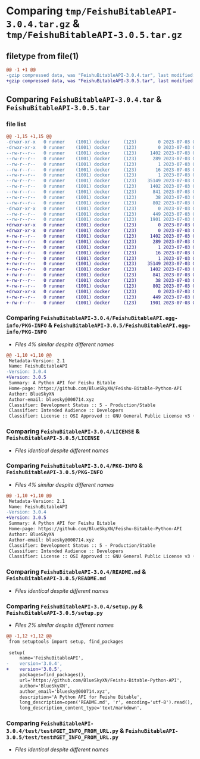 # Comparing `tmp/FeishuBitableAPI-3.0.4.tar.gz` & `tmp/FeishuBitableAPI-3.0.5.tar.gz`

## filetype from file(1)

```diff
@@ -1 +1 @@
-gzip compressed data, was "FeishuBitableAPI-3.0.4.tar", last modified: Mon Jul  3 03:34:30 2023, max compression
+gzip compressed data, was "FeishuBitableAPI-3.0.5.tar", last modified: Mon Jul  3 03:41:11 2023, max compression
```

## Comparing `FeishuBitableAPI-3.0.4.tar` & `FeishuBitableAPI-3.0.5.tar`

### file list

```diff
@@ -1,15 +1,15 @@
-drwxr-xr-x   0 runner    (1001) docker     (123)        0 2023-07-03 03:34:30.103075 FeishuBitableAPI-3.0.4/
-drwxr-xr-x   0 runner    (1001) docker     (123)        0 2023-07-03 03:34:30.103075 FeishuBitableAPI-3.0.4/FeishuBitableAPI.egg-info/
--rw-r--r--   0 runner    (1001) docker     (123)     1402 2023-07-03 03:34:30.000000 FeishuBitableAPI-3.0.4/FeishuBitableAPI.egg-info/PKG-INFO
--rw-r--r--   0 runner    (1001) docker     (123)      289 2023-07-03 03:34:30.000000 FeishuBitableAPI-3.0.4/FeishuBitableAPI.egg-info/SOURCES.txt
--rw-r--r--   0 runner    (1001) docker     (123)        1 2023-07-03 03:34:30.000000 FeishuBitableAPI-3.0.4/FeishuBitableAPI.egg-info/dependency_links.txt
--rw-r--r--   0 runner    (1001) docker     (123)       16 2023-07-03 03:34:30.000000 FeishuBitableAPI-3.0.4/FeishuBitableAPI.egg-info/requires.txt
--rw-r--r--   0 runner    (1001) docker     (123)        1 2023-07-03 03:34:30.000000 FeishuBitableAPI-3.0.4/FeishuBitableAPI.egg-info/top_level.txt
--rw-r--r--   0 runner    (1001) docker     (123)    35149 2023-07-03 03:34:15.000000 FeishuBitableAPI-3.0.4/LICENSE
--rw-r--r--   0 runner    (1001) docker     (123)     1402 2023-07-03 03:34:30.103075 FeishuBitableAPI-3.0.4/PKG-INFO
--rw-r--r--   0 runner    (1001) docker     (123)      841 2023-07-03 03:34:15.000000 FeishuBitableAPI-3.0.4/README.md
--rw-r--r--   0 runner    (1001) docker     (123)       38 2023-07-03 03:34:30.103075 FeishuBitableAPI-3.0.4/setup.cfg
--rw-r--r--   0 runner    (1001) docker     (123)      802 2023-07-03 03:34:15.000000 FeishuBitableAPI-3.0.4/setup.py
-drwxr-xr-x   0 runner    (1001) docker     (123)        0 2023-07-03 03:34:30.103075 FeishuBitableAPI-3.0.4/test/
--rw-r--r--   0 runner    (1001) docker     (123)      449 2023-07-03 03:34:15.000000 FeishuBitableAPI-3.0.4/test/test#GET_INFO_FROM_URL-2.py
--rw-r--r--   0 runner    (1001) docker     (123)     1901 2023-07-03 03:34:15.000000 FeishuBitableAPI-3.0.4/test/test#GET_INFO_FROM_URL.py
+drwxr-xr-x   0 runner    (1001) docker     (123)        0 2023-07-03 03:41:11.875377 FeishuBitableAPI-3.0.5/
+drwxr-xr-x   0 runner    (1001) docker     (123)        0 2023-07-03 03:41:11.875377 FeishuBitableAPI-3.0.5/FeishuBitableAPI.egg-info/
+-rw-r--r--   0 runner    (1001) docker     (123)     1402 2023-07-03 03:41:11.000000 FeishuBitableAPI-3.0.5/FeishuBitableAPI.egg-info/PKG-INFO
+-rw-r--r--   0 runner    (1001) docker     (123)      289 2023-07-03 03:41:11.000000 FeishuBitableAPI-3.0.5/FeishuBitableAPI.egg-info/SOURCES.txt
+-rw-r--r--   0 runner    (1001) docker     (123)        1 2023-07-03 03:41:11.000000 FeishuBitableAPI-3.0.5/FeishuBitableAPI.egg-info/dependency_links.txt
+-rw-r--r--   0 runner    (1001) docker     (123)       16 2023-07-03 03:41:11.000000 FeishuBitableAPI-3.0.5/FeishuBitableAPI.egg-info/requires.txt
+-rw-r--r--   0 runner    (1001) docker     (123)        1 2023-07-03 03:41:11.000000 FeishuBitableAPI-3.0.5/FeishuBitableAPI.egg-info/top_level.txt
+-rw-r--r--   0 runner    (1001) docker     (123)    35149 2023-07-03 03:40:55.000000 FeishuBitableAPI-3.0.5/LICENSE
+-rw-r--r--   0 runner    (1001) docker     (123)     1402 2023-07-03 03:41:11.875377 FeishuBitableAPI-3.0.5/PKG-INFO
+-rw-r--r--   0 runner    (1001) docker     (123)      841 2023-07-03 03:40:55.000000 FeishuBitableAPI-3.0.5/README.md
+-rw-r--r--   0 runner    (1001) docker     (123)       38 2023-07-03 03:41:11.875377 FeishuBitableAPI-3.0.5/setup.cfg
+-rw-r--r--   0 runner    (1001) docker     (123)      802 2023-07-03 03:40:55.000000 FeishuBitableAPI-3.0.5/setup.py
+drwxr-xr-x   0 runner    (1001) docker     (123)        0 2023-07-03 03:41:11.875377 FeishuBitableAPI-3.0.5/test/
+-rw-r--r--   0 runner    (1001) docker     (123)      449 2023-07-03 03:40:55.000000 FeishuBitableAPI-3.0.5/test/test#GET_INFO_FROM_URL-2.py
+-rw-r--r--   0 runner    (1001) docker     (123)     1901 2023-07-03 03:40:55.000000 FeishuBitableAPI-3.0.5/test/test#GET_INFO_FROM_URL.py
```

### Comparing `FeishuBitableAPI-3.0.4/FeishuBitableAPI.egg-info/PKG-INFO` & `FeishuBitableAPI-3.0.5/FeishuBitableAPI.egg-info/PKG-INFO`

 * *Files 4% similar despite different names*

```diff
@@ -1,10 +1,10 @@
 Metadata-Version: 2.1
 Name: FeishuBitableAPI
-Version: 3.0.4
+Version: 3.0.5
 Summary: A Python API for Feishu Bitable
 Home-page: https://github.com/BlueSkyXN/Feishu-Bitable-Python-API
 Author: BlueSkyXN
 Author-email: bluesky@000714.xyz
 Classifier: Development Status :: 5 - Production/Stable
 Classifier: Intended Audience :: Developers
 Classifier: License :: OSI Approved :: GNU General Public License v3 (GPLv3)
```

### Comparing `FeishuBitableAPI-3.0.4/LICENSE` & `FeishuBitableAPI-3.0.5/LICENSE`

 * *Files identical despite different names*

### Comparing `FeishuBitableAPI-3.0.4/PKG-INFO` & `FeishuBitableAPI-3.0.5/PKG-INFO`

 * *Files 4% similar despite different names*

```diff
@@ -1,10 +1,10 @@
 Metadata-Version: 2.1
 Name: FeishuBitableAPI
-Version: 3.0.4
+Version: 3.0.5
 Summary: A Python API for Feishu Bitable
 Home-page: https://github.com/BlueSkyXN/Feishu-Bitable-Python-API
 Author: BlueSkyXN
 Author-email: bluesky@000714.xyz
 Classifier: Development Status :: 5 - Production/Stable
 Classifier: Intended Audience :: Developers
 Classifier: License :: OSI Approved :: GNU General Public License v3 (GPLv3)
```

### Comparing `FeishuBitableAPI-3.0.4/README.md` & `FeishuBitableAPI-3.0.5/README.md`

 * *Files identical despite different names*

### Comparing `FeishuBitableAPI-3.0.4/setup.py` & `FeishuBitableAPI-3.0.5/setup.py`

 * *Files 2% similar despite different names*

```diff
@@ -1,12 +1,12 @@
 from setuptools import setup, find_packages
 
 setup(
     name='FeishuBitableAPI',
-    version='3.0.4',
+    version='3.0.5',
     packages=find_packages(),
     url='https://github.com/BlueSkyXN/Feishu-Bitable-Python-API',
     author='BlueSkyXN',
     author_email='bluesky@000714.xyz',
     description='A Python API for Feishu Bitable',
     long_description=open('README.md', 'r', encoding='utf-8').read(),
     long_description_content_type='text/markdown',
```

### Comparing `FeishuBitableAPI-3.0.4/test/test#GET_INFO_FROM_URL.py` & `FeishuBitableAPI-3.0.5/test/test#GET_INFO_FROM_URL.py`

 * *Files identical despite different names*

